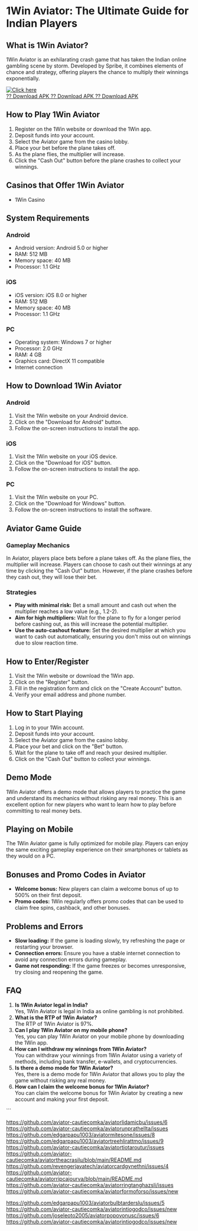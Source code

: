 # 1Win Aviator: The Ultimate Guide for Indian Players

## What is 1Win Aviator?

1Win Aviator is an exhilarating crash game that has taken the Indian
online gambling scene by storm. Developed by Spribe, it combines
elements of chance and strategy, offering players the chance to multiply
their winnings exponentially.

[![Click
here](https://readscoops.com/wp-content/uploads/2023/03/Readscoop-aviator-1-1.jpg)](https://traff.sbs/deff)\
[?? Download APK ?? Download APK ?? Download
APK](https://traff.sbs/deff)

## How to Play 1Win Aviator

1.  Register on the 1Win website or download the 1Win app.
2.  Deposit funds into your account.
3.  Select the Aviator game from the casino lobby.
4.  Place your bet before the plane takes off.
5.  As the plane flies, the multiplier will increase.
6.  Click the "Cash Out" button before the plane crashes to
    collect your winnings.

## Casinos that Offer 1Win Aviator

-   1Win Casino

## System Requirements

### Android

-   Android version: Android 5.0 or higher
-   RAM: 512 MB
-   Memory space: 40 MB
-   Processor: 1.1 GHz

### iOS

-   iOS version: iOS 8.0 or higher
-   RAM: 512 MB
-   Memory space: 40 MB
-   Processor: 1.1 GHz

### PC

-   Operating system: Windows 7 or higher
-   Processor: 2.0 GHz
-   RAM: 4 GB
-   Graphics card: DirectX 11 compatible
-   Internet connection

## How to Download 1Win Aviator

### Android

1.  Visit the 1Win website on your Android device.
2.  Click on the "Download for Android" button.
3.  Follow the on-screen instructions to install the app.

### iOS

1.  Visit the 1Win website on your iOS device.
2.  Click on the "Download for iOS" button.
3.  Follow the on-screen instructions to install the app.

### PC

1.  Visit the 1Win website on your PC.
2.  Click on the "Download for Windows" button.
3.  Follow the on-screen instructions to install the software.

## Aviator Game Guide

### Gameplay Mechanics

In Aviator, players place bets before a plane takes off. As the plane
flies, the multiplier will increase. Players can choose to cash out
their winnings at any time by clicking the "Cash Out" button.
However, if the plane crashes before they cash out, they will lose their
bet.

### Strategies

-   **Play with minimal risk:** Bet a small amount and cash out when the
    multiplier reaches a low value (e.g., 1.2-2).
-   **Aim for high multipliers:** Wait for the plane to fly for a longer
    period before cashing out, as this will increase the potential
    multiplier.
-   **Use the auto-cashout feature:** Set the desired multiplier at
    which you want to cash out automatically, ensuring you don\'t miss
    out on winnings due to slow reaction time.

## How to Enter/Register

1.  Visit the 1Win website or download the 1Win app.
2.  Click on the "Register" button.
3.  Fill in the registration form and click on the "Create
    Account" button.
4.  Verify your email address and phone number.

## How to Start Playing

1.  Log in to your 1Win account.
2.  Deposit funds into your account.
3.  Select the Aviator game from the casino lobby.
4.  Place your bet and click on the "Bet" button.
5.  Wait for the plane to take off and reach your desired multiplier.
6.  Click on the "Cash Out" button to collect your winnings.

## Demo Mode

1Win Aviator offers a demo mode that allows players to practice the game
and understand its mechanics without risking any real money. This is an
excellent option for new players who want to learn how to play before
committing to real money bets.

## Playing on Mobile

The 1Win Aviator game is fully optimized for mobile play. Players can
enjoy the same exciting gameplay experience on their smartphones or
tablets as they would on a PC.

## Bonuses and Promo Codes in Aviator

-   **Welcome bonus:** New players can claim a welcome bonus of up to
    500% on their first deposit.
-   **Promo codes:** 1Win regularly offers promo codes that can be used
    to claim free spins, cashback, and other bonuses.

## Problems and Errors

-   **Slow loading:** If the game is loading slowly, try refreshing the
    page or restarting your browser.
-   **Connection errors:** Ensure you have a stable internet connection
    to avoid any connection errors during gameplay.
-   **Game not responding:** If the game freezes or becomes
    unresponsive, try closing and reopening the game.

## FAQ

1.  **Is 1Win Aviator legal in India?**\
    Yes, 1Win Aviator is legal in India as online gambling is not
    prohibited.
2.  **What is the RTP of 1Win Aviator?**\
    The RTP of 1Win Aviator is 97%.
3.  **Can I play 1Win Aviator on my mobile phone?**\
    Yes, you can play 1Win Aviator on your mobile phone by downloading
    the 1Win app.
4.  **How can I withdraw my winnings from 1Win Aviator?**\
    You can withdraw your winnings from 1Win Aviator using a variety of
    methods, including bank transfer, e-wallets, and cryptocurrencies.
5.  **Is there a demo mode for 1Win Aviator?**\
    Yes, there is a demo mode for 1Win Aviator that allows you to play
    the game without risking any real money.
6.  **How can I claim the welcome bonus for 1Win Aviator?**\
    You can claim the welcome bonus for 1Win Aviator by creating a new
    account and making your first deposit.

\`\`\`

https://github.com/aviator-cautiecomka/aviatorlidamicbu/issues/6
https://github.com/aviator-cautiecomka/aviatorunprathellta/issues
https://github.com/edgarpapu1003/aviatormitesone/issues/8
https://github.com/edgarpapu1003/aviatortreehlirattmo/issues/9
https://github.com/aviator-cautiecomka/aviatortiotaroutur/issues
https://github.com/aviator-cautiecomka/aviatortheacrasilu/blob/main/README.md
https://github.com/revengerjavatech/aviatorcardgynethni/issues/4
https://github.com/aviator-cautiecomka/aviatorripcajourva/blob/main/README.md
https://github.com/aviator-cautiecomka/aviatorringtanghazsli/issues
https://github.com/aviator-cautiecomka/aviatorformoforso/issues/new

https://github.com/edgarpapu1003/aviatorbulbtarderslu/issues/5
https://github.com/aviator-cautiecomka/aviatorintiogodco/issues/new
https://github.com/joseleoto2005/aviatorpopovonusc/issues/6
https://github.com/aviator-cautiecomka/aviatorintiogodco/issues/new

